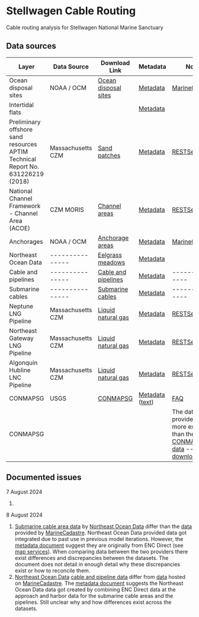 # Stellwagen Cable Routing
Cable routing analysis for Stellwagen National Marine Sanctuary

## Data sources
| **Layer** | **Data Source** | **Download Link** | **Metadata**  | **Notes** |
|---------------|---------------|---------------|---------------|---------------|
| Ocean disposal sites | NOAA / OCM | [Ocean disposal sites](https://marinecadastre.gov/downloads/data/mc/OceanDisposalSite.zip) | [Metadata](https://www.fisheries.noaa.gov/inport/item/54193) | [MarineCadastre](https://hub.marinecadastre.gov/datasets/noaa::ocean-disposal-sites) |
| Intertidal flats |||[Metadata]()||
| Preliminary offshore sand resources APTIM Technical Report No. 631226219 (2018) | Massachusetts CZM | [Sand patches](https://czm-moris-mass-eoeea.hub.arcgis.com/datasets/Mass-EOEEA::preliminary-offshore-sand-resources-aptim-technical-report-no-631226219-2018) | [Metadata](https://www.arcgis.com/sharing/rest/content/items/be12362142734c6d8e50392dd219eec5/info/metadata/metadata.xml?format=default&output=html) | [RESTService](https://services1.arcgis.com/7iJyYTjCtKsZS1LR/arcgis/rest/services/Preliminary_offshore_sand_resources_APTIM_Technical_Report_No_631226219_2018/FeatureServer/0)|
| National Channel Framework - Channel Area (ACOE) | CZM MORIS | [Channel areas](https://czm-moris-mass-eoeea.hub.arcgis.com/datasets/Mass-EOEEA::national-channel-framework-channel-area-acoe) | [Metadata](https://mass-eoeea.maps.arcgis.com/sharing/rest/content/items/9227967a2748410983352b501c0c7b39/info/metadata/metadata.xml?format=default&output=html) | [RESTService](https://services7.arcgis.com/n1YM8pTrFmm7L4hs/ArcGIS/rest/services/National_Channel_Framework/FeatureServer/1) |
| Anchorages |NOAA / OCM| [Anchorage areas](https://marinecadastre.gov/downloads/data/mc/Anchorage.zip) | [Metadata](https://www.fisheries.noaa.gov/inport/item/48849) | [MarineCadastre](https://hub.marinecadastre.gov/datasets/noaa::anchorages) |
| Northeast Ocean Data |---------------| [Eelgrass meadows](https://www.northeastoceandata.org/files/metadata/Themes/Habitat.zip) | [Metadata](https://www.northeastoceandata.org/files/metadata/Themes/Habitat/EelgrassMeadows.pdf) | |
| Cable and pipelines |---------------|[Cable and pipelines](https://www.northeastoceandata.org/files/metadata/Themes/EnergyAndInfrastructure.zip)|[Metadata](https://www.northeastoceandata.org/files/metadata/Themes/EnergyAndInfrastructure/CableAndPipelineAreas.htm)|---------------|
| Submarine cables |---------------|[Submarine cables](https://www.northeastoceandata.org/files/metadata/Themes/EnergyAndInfrastructure.zip)|[Metadata](https://www.northeastoceandata.org/files/metadata/Themes/EnergyAndInfrastructure/SubmarineCables.htm)|---------------|
| Neptune LNG Pipeline | Massachusetts CZM | [Liquid natural gas](https://czm-moris-mass-eoeea.hub.arcgis.com/datasets/Mass-EOEEA::neptune-lng-pipeline) | [Metadata](https://www.arcgis.com/sharing/rest/content/items/0df6b39f58444cc9a236755b75d1c92b/info/metadata/metadata.xml?format=default&output=html) | [RESTService](https://services1.arcgis.com/7iJyYTjCtKsZS1LR/arcgis/rest/services/Neptune_LNG_Pipeline/FeatureServer/1) |
| Northeast Gateway LNG Pipeline | Massachusetts CZM | [Liquid natural gas](https://czm-moris-mass-eoeea.hub.arcgis.com/datasets/Mass-EOEEA::northeast-gateway-lng-pipeline) | [Metadata](https://www.arcgis.com/sharing/rest/content/items/7826f80140934c869571dfb2b46f0313/info/metadata/metadata.xml?format=default&output=html) | [RESTService](https://services1.arcgis.com/7iJyYTjCtKsZS1LR/arcgis/rest/services/Northeast_Gateway_LNG_Pipeline/FeatureServer/1) |
| Algonquin Hubline LNC Pipeline | Massachusetts CZM | [Liquid natural gas](https://czm-moris-mass-eoeea.hub.arcgis.com/datasets/Mass-EOEEA::algonquin-hubline-lnc-pipeline) | [Metadata](https://www.arcgis.com/sharing/rest/content/items/8cbe1bdd72a443a5bf04c2d50c78df10/info/metadata/metadata.xml?format=default&output=html) | [RESTService](https://services1.arcgis.com/7iJyYTjCtKsZS1LR/arcgis/rest/services/Algonquin_Hubline_LNC_Pipeline/FeatureServer/1) |
| CONMAPSG | USGS | [CONMAPSG](https://pubs.usgs.gov/of/2005/1001/data/conmapsg/conmapsg.zip) | [Metadata](https://pubs.usgs.gov/of/2005/1001/data/conmapsg/conmapsg.htm)  ([text](https://pubs.usgs.gov/of/2005/1001/data/conmapsg/conmapsg-metadata.txt)) | [FAQ](https://pubs.usgs.gov/of/2005/1001/data/conmapsg/conmapsg-faq.htm) |
| CONMAPSG | | | | The data provided are more expansive than the [USGS CONMAPSG data](https://pubs.usgs.gov/of/2005/1001/htmldocs/datacatalog.htm) -- [data download link](https://pubs.usgs.gov/of/2005/1001/data/conmapsg/conmapsg.zip) |

## Documented issues
7 August 2024

1. 

8 August 2024

1. [Submarine cable area data](https://www.northeastoceandata.org/files/metadata/Themes/EnergyAndInfrastructure.zip) by [Northeast Ocean Data](https://www.northeastoceandata.org/data-download/) differ than the [data](https://hub.marinecadastre.gov/datasets/noaa::submarine-cable-areas/) provided by [MarineCadastre](https://hub.marinecadastre.gov/). Northeast Ocean Data provided data got integrated due to past use in previous model iterations. However, the [metadata document](https://www.northeastoceandata.org/files/metadata/Themes/EnergyAndInfrastructure/SubmarineCables.htm) suggest they are originally from ENC Direct (see [map services](https://nauticalcharts.noaa.gov/learn/encdirect/#map-services)). When comparing data between the two providers there exist differences and discrepancies between the datasets. The document does not detail in enough detail why these discrepancies exist or how to reconcile them.
2. [Northeast Ocean Data](https://www.northeastoceandata.org/data-download/) [cable and pipeline data](https://www.northeastoceandata.org/files/metadata/Themes/EnergyAndInfrastructure.zip) differ from [data](https://marinecadastre.gov/downloads/data/mc/PipelineArea.zip) hosted on [MarineCadastre](https://hub.marinecadastre.gov/). The [metadata document](https://www.northeastoceandata.org/files/metadata/Themes/EnergyAndInfrastructure/CableAndPipelineAreas.htm) suggests the Northeast Ocean Data data got created by combining ENC Direct data at the approach and harbor data for the submarine cable areas and the pipelines. Still unclear why and how differences exist across the datasets.